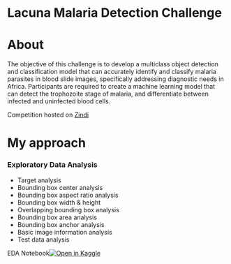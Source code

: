 # Lacuna Malaria Detection Challenge

# About
The objective of this challenge is to develop a multiclass object detection and classification model that can accurately identify and classify malaria parasites in blood slide images, specifically addressing diagnostic needs in Africa. Participants are required to create a machine learning model that can detect the trophozoite stage of malaria, and differentiate between infected and uninfected blood cells.

Competition hosted on [Zindi](https://zindi.africa/competitions/lacuna-malaria-detection-challenge)

# My approach
### Exploratory Data Analysis
- Target analysis
- Bounding box center analysis
- Bounding box aspect ratio analysis
- Bounding box width & height
- Overlapping bounding box analysis
- Bounding box area analysis
- Bounding box anchor analysis
- Basic image information analysis
- Test data analysis

EDA Notebook[![Open in Kaggle](https://img.shields.io/static/v1?label=&message=Open%20in%20Kaggle&labelColor=grey&color=blue&logo=kaggle)](https://www.kaggle.com/code/hari141v/lacuna-malaria-detection-challenge-eda)
